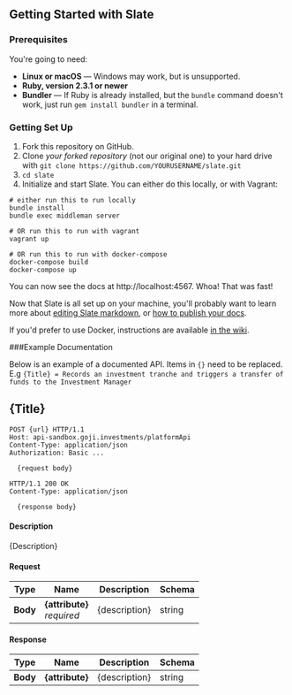 Getting Started with Slate
------------------------------

### Prerequisites

You're going to need:

 - **Linux or macOS** — Windows may work, but is unsupported.
 - **Ruby, version 2.3.1 or newer**
 - **Bundler** — If Ruby is already installed, but the `bundle` command doesn't work, just run `gem install bundler` in a terminal.

### Getting Set Up

1. Fork this repository on GitHub.
2. Clone *your forked repository* (not our original one) to your hard drive with `git clone https://github.com/YOURUSERNAME/slate.git`
3. `cd slate`
4. Initialize and start Slate. You can either do this locally, or with Vagrant:

```shell
# either run this to run locally
bundle install
bundle exec middleman server

# OR run this to run with vagrant
vagrant up

# OR run this to run with docker-compose
docker-compose build
docker-compose up

```

You can now see the docs at http://localhost:4567. Whoa! That was fast!

Now that Slate is all set up on your machine, you'll probably want to learn more about [editing Slate markdown](https://github.com/lord/slate/wiki/Markdown-Syntax), or [how to publish your docs](https://github.com/lord/slate/wiki/Deploying-Slate).

If you'd prefer to use Docker, instructions are available [in the wiki](https://github.com/lord/slate/wiki/Docker).

###Example Documentation

Below is an example of a documented API.
Items in `{}` need to be replaced. E.g `{Title} = Records an investment tranche and triggers a transfer of funds to the Investment Manager`

<a name="{anchor}"></a>
## {Title}
```http
POST {url} HTTP/1.1
Host: api-sandbox.goji.investments/platformApi
Content-Type: application/json
Authorization: Basic ...

  {request body}

HTTP/1.1 200 OK
Content-Type: application/json

  {response body}
```
#### Description
{Description}

#### Request
|Type|Name|Description|Schema|
|---|---|---|---|
|**Body**|**{attribute}**  <br>*required*|{description}|string|

#### Response
|Type|Name|Description|Schema|
|---|---|---|---|
|**Body**|**{attribute}**|{description}|string|
